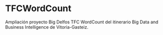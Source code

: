 # TFCWordCount
Ampliación proyecto Big Delfos TFC WordCount del itinerario Big Data and Business Intelligence de Vitoria-Gasteiz.
